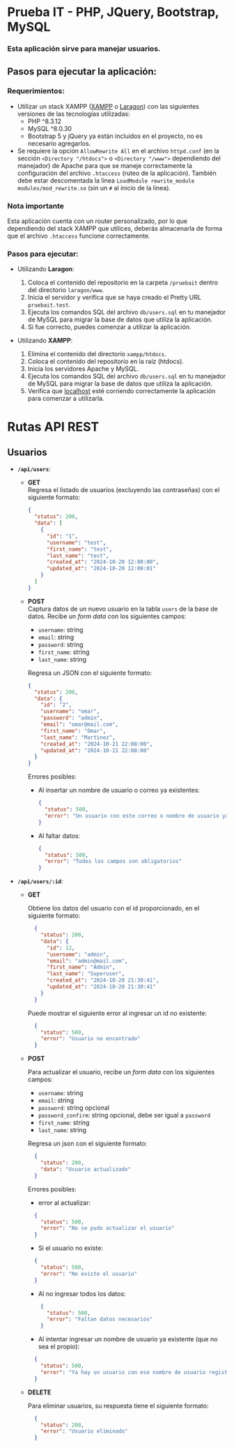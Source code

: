 # Prueba IT - PHP, JQuery, Bootstrap, MySQL

### Esta aplicación sirve para manejar usuarios.

## Pasos para ejecutar la aplicación:

### Requerimientos:

- Utilizar un stack XAMPP ([XAMPP](https://www.apachefriends.org/es/download.html) o [Laragon](https://laragon.org/download/)) con las siguientes versiones de las tecnologías utilizadas:
  - PHP ^8.3.12
  - MySQL ^8.0.30
  - Bootstrap 5 y jQuery ya están incluidos en el proyecto, no es necesario agregarlos.
- Se requiere la opción `AllowRewrite All` en el archivo `httpd.conf` (en la sección `<Directory "/htdocs">` o `<Directory "/www">` dependiendo del manejador) de Apache para que se maneje correctamente la configuración del archivo `.htaccess` (ruteo de la aplicación). También debe estar descomentada la línea `LoadModule rewrite_module modules/mod_rewrite.so` (sin un `#` al inicio de la línea).

### Nota importante

Esta aplicación cuenta con un router personalizado, por lo que dependiendo del stack XAMPP que utilices, deberás almacenarla de forma que el archivo `.htaccess` funcione correctamente.

### Pasos para ejecutar:

- Utilizando **Laragon**:
  1. Coloca el contenido del repositorio en la carpeta `/pruebait` dentro del directorio `laragon/www`.
  2. Inicia el servidor y verifica que se haya creado el Pretty URL `pruebait.test`.
  3. Ejecuta los comandos SQL del archivo `db/users.sql` en tu manejador de MySQL para migrar la base de datos que utiliza la aplicación.
  4. Si fue correcto, puedes comenzar a utilizar la aplicación.

- Utilizando **XAMPP**:
  1. Elimina el contenido del directorio `xampp/htdocs`.
  2. Coloca el contenido del repositorio en la raíz (htdocs).
  3. Inicia los servidores Apache y MySQL.
  4. Ejecuta los comandos SQL del archivo `db/users.sql` en tu manejador de MySQL para migrar la base de datos que utiliza la aplicación.
  5. Verifica que [localhost](http://localhost) esté corriendo correctamente la aplicación para comenzar a utilizarla.

# Rutas API REST

## Usuarios

- **`/api/users`**:
  - **GET**  
    Regresa el listado de usuarios (excluyendo las contraseñas) con el siguiente formato:

    ```json
    {
      "status": 200,
      "data": [
        {
          "id": "1",
          "username": "test",
          "first_name": "test",
          "last_name": "test",
          "created_at": "2024-10-20 12:00:00",
          "updated_at": "2024-10-20 12:00:01"
        }
      ]
    }
    ```

  - **POST**  
    Captura datos de un nuevo usuario en la tabla `users` de la base de datos. Recibe un *form data* con los siguientes campos:
    - `username`: string
    - `email`: string
    - `password`: string
    - `first_name`: string
    - `last_name`: string

    Regresa un JSON con el siguiente formato:

    ```json
    {
      "status": 200,
      "data": {
        "id": "2",
        "username": "omar",
        "password": "admin",
        "email": "omar@mail.com",
        "first_name": "Omar",
        "last_name": "Martinez",
        "created_at": "2024-10-21 22:08:00",
        "updated_at": "2024-10-21 22:08:00"
      }
    }
    ```

    Errores posibles:

    - Al insertar un nombre de usuario o correo ya existentes:

      ```json
      {
        "status": 500,
        "error": "Un usuario con este correo o nombre de usuario ya existe"
      }
      ```

    - Al faltar datos:

      ```json
      {
        "status": 500,
        "error": "Todos los campos son obligatorios"
      }
      ```

- **`/api/users/:id`**:
  - **GET**

    Obtiene los datos del usuario con el id proporcionado, en el siguiente formato:

    ```json
      {
        "status": 200,
        "data": {
          "id": 12,
          "username": "admin",
          "email": "admin@mail.com",
          "first_name": "Admin",
          "last_name": "Superuser",
          "created_at": "2024-10-20 21:30:41",
          "updated_at": "2024-10-20 21:30:41"
        }
      }
    ```
    Puede mostrar el siguiente error al ingresar un id no existente:
    ```json
      {
        "status": 500,
        "error": "Usuario no encontrado"
      }
    ```
  - **POST**

    Para actualizar el usuario, recibe un *form data* con los siguientes campos:
    - `username`: string
    - `email`: string
    - `password`: string opcional
    - `password_confirm`: string opcional, debe ser igual a `password`
    - `first_name`: string
    - `last_name`: string

    Regresa un json con el siguiente formato:
    ```json
      {
        "status": 200,
        "data": "Usuario actualizado"
      }
    ```
    Errores posibles:
    - error al actualizar:
    ```json
      {
        "status": 500,
        "error": "No se pudo actualizar el usuario"
      }
    ```
    - Si el usuario no existe:
    ```json
      {
        "status": 500,
        "error": "No existe el usuario"
      }
    ```
    - Al no ingresar todos los datos:
    ```json
        {
          "status": 500,
          "error": "Faltan datos necesarios"
        }
    ```      
    - Al intentar ingresar un nombre de usuario ya existente (que no sea el propio):
    ```json
      {
        "status": 500,
        "error": "Ya hay un usuario con ese nombre de usuario registrado"
      }
    ```
  - **DELETE**

    Para eliminar usuarios, su respuesta tiene el siguiente formato:
    ```json
      {
        "status": 200,
        "error": "Usuario eliminado"
      }
    ```
